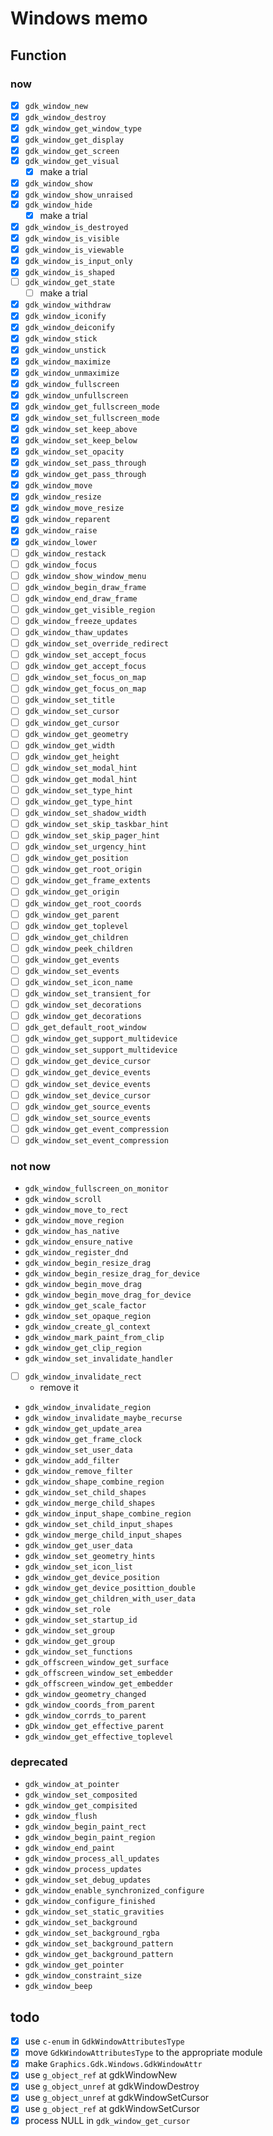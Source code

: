 Windows memo
============

Function
--------

### now

* [x] `gdk_window_new`
* [x] `gdk_window_destroy`
* [x] `gdk_window_get_window_type`
* [x] `gdk_window_get_display`
* [x] `gdk_window_get_screen`
* [x] `gdk_window_get_visual`
	+ [x] make a trial
* [x] `gdk_window_show`
* [x] `gdk_window_show_unraised`
* [x] `gdk_window_hide`
	+ [x] make a trial
* [x] `gdk_window_is_destroyed`
* [x] `gdk_window_is_visible`
* [x] `gdk_window_is_viewable`
* [x] `gdk_window_is_input_only`
* [x] `gdk_window_is_shaped`
* [ ] `gdk_window_get_state`
	+ [ ] make a trial
* [x] `gdk_window_withdraw`
* [x] `gdk_window_iconify`
* [x] `gdk_window_deiconify`
* [x] `gdk_window_stick`
* [x] `gdk_window_unstick`
* [x] `gdk_window_maximize`
* [x] `gdk_window_unmaximize`
* [x] `gdk_window_fullscreen`
* [x] `gdk_window_unfullscreen`
* [x] `gdk_window_get_fullscreen_mode`
* [x] `gdk_window_set_fullscreen_mode`
* [x] `gdk_window_set_keep_above`
* [x] `gdk_window_set_keep_below`
* [x] `gdk_window_set_opacity`
* [x] `gdk_window_set_pass_through`
* [x] `gdk_window_get_pass_through`
* [x] `gdk_window_move`
* [x] `gdk_window_resize`
* [x] `gdk_window_move_resize`
* [x] `gdk_window_reparent`
* [x] `gdk_window_raise`
* [x] `gdk_window_lower`
* [ ] `gdk_window_restack`
* [ ] `gdk_window_focus`
* [ ] `gdk_window_show_window_menu`
* [ ] `gdk_window_begin_draw_frame`
* [ ] `gdk_window_end_draw_frame`
* [ ] `gdk_window_get_visible_region`
* [ ] `gdk_window_freeze_updates`
* [ ] `gdk_window_thaw_updates`
* [ ] `gdk_window_set_override_redirect`
* [ ] `gdk_window_set_accept_focus`
* [ ] `gdk_window_get_accept_focus`
* [ ] `gdk_window_set_focus_on_map`
* [ ] `gdk_window_get_focus_on_map`
* [ ] `gdk_window_set_title`
* [ ] `gdk_window_set_cursor`
* [ ] `gdk_window_get_cursor`
* [ ] `gdk_window_get_geometry`
* [ ] `gdk_window_get_width`
* [ ] `gdk_window_get_height`
* [ ] `gdk_window_set_modal_hint`
* [ ] `gdk_window_get_modal_hint`
* [ ] `gdk_window_set_type_hint`
* [ ] `gdk_window_get_type_hint`
* [ ] `gdk_window_set_shadow_width`
* [ ] `gdk_window_set_skip_taskbar_hint`
* [ ] `gdk_window_set_skip_pager_hint`
* [ ] `gdk_window_set_urgency_hint`
* [ ] `gdk_window_get_position`
* [ ] `gdk_window_get_root_origin`
* [ ] `gdk_window_get_frame_extents`
* [ ] `gdk_window_get_origin`
* [ ] `gdk_window_get_root_coords`
* [ ] `gdk_window_get_parent`
* [ ] `gdk_window_get_toplevel`
* [ ] `gdk_window_get_children`
* [ ] `gdk_window_peek_children`
* [ ] `gdk_window_get_events`
* [ ] `gdk_window_set_events`
* [ ] `gdk_window_set_icon_name`
* [ ] `gdk_window_set_transient_for`
* [ ] `gdk_window_set_decorations`
* [ ] `gdk_window_get_decorations`
* [ ] `gdk_get_default_root_window`
* [ ] `gdk_window_get_support_multidevice`
* [ ] `gdk_window_set_support_multidevice`
* [ ] `gdk_window_get_device_cursor`
* [ ] `gdk_window_get_device_events`
* [ ] `gdk_window_set_device_events`
* [ ] `gdk_window_set_device_cursor`
* [ ] `gdk_window_get_source_events`
* [ ] `gdk_window_set_source_events`
* [ ] `gdk_window_get_event_compression`
* [ ] `gdk_window_set_event_compression`

### not now

* `gdk_window_fullscreen_on_monitor`
* `gdk_window_scroll`
* `gdk_window_move_to_rect`
* `gdk_window_move_region`
* `gdk_window_has_native`
* `gdk_window_ensure_native`
* `gdk_window_register_dnd`
* `gdk_window_begin_resize_drag`
* `gdk_window_begin_resize_drag_for_device`
* `gdk_window_begin_move_drag`
* `gdk_window_begin_move_drag_for_device`
* `gdk_window_get_scale_factor`
* `gdk_window_set_opaque_region`
* `gdk_window_create_gl_context`
* `gdk_window_mark_paint_from_clip`
* `gdk_window_get_clip_region`
* `gdk_window_set_invalidate_handler`
* [ ] `gdk_window_invalidate_rect`
	+ remove it
* `gdk_window_invalidate_region`
* `gdk_window_invalidate_maybe_recurse`
* `gdk_window_get_update_area`
* `gdk_window_get_frame_clock`
* `gdk_window_set_user_data`
* `gdk_window_add_filter`
* `gdk_window_remove_filter`
* `gdk_window_shape_combine_region`
* `gdk_window_set_child_shapes`
* `gdk_window_merge_child_shapes`
* `gdk_window_input_shape_combine_region`
* `gdk_window_set_child_input_shapes`
* `gdk_window_merge_child_input_shapes`
* `gdk_window_get_user_data`
* `gdk_window_set_geometry_hints`
* `gdk_window_set_icon_list`
* `gdk_window_get_device_position`
* `gdk_window_get_device_posittion_double`
* `gdk_window_get_children_with_user_data`
* `gdk_window_set_role`
* `gdk_window_set_startup_id`
* `gdk_window_set_group`
* `gdk_window_get_group`
* `gdk_window_set_functions`
* `gdk_offscreen_window_get_surface`
* `gdk_offscreen_window_set_embedder`
* `gdk_offscreen_window_get_embedder`
* `gdk_window_geometry_changed`
* `gdk_window_coords_from_parent`
* `gdk_window_corrds_to_parent`
* `gDk_window_get_effective_parent`
* `gdk_window_get_effective_toplevel`

### deprecated

* `gdk_window_at_pointer`
* `gdk_window_set_composited`
* `gdk_window_get_compisited`
* `gdk_window_flush`
* `gdk_window_begin_paint_rect`
* `gdk_window_begin_paint_region`
* `gdk_window_end_paint`
* `gdk_window_process_all_updates`
* `gdk_window_process_updates`
* `gdk_window_set_debug_updates`
* `gdk_window_enable_synchronized_configure`
* `gdk_window_configure_finished`
* `gdk_window_set_static_gravities`
* `gdk_window_set_background`
* `gdk_window_set_background_rgba`
* `gdk_window_set_background_pattern`
* `gdk_window_get_background_pattern`
* `gdk_window_get_pointer`
* `gdk_window_constraint_size`
* `gdk_window_beep`

todo
----

* [x] use `c-enum` in `GdkWindowAttributesType`
* [x] move `GdkWindowAttributesType` to the appropriate module
* [x] make `Graphics.Gdk.Windows.GdkWindowAttr`
* [x] use `g_object_ref` at gdkWindowNew
* [x] use `g_object_unref` at gdkWindowDestroy
* [x] use `g_object_unref` at gdkWindowSetCursor
* [x] use `g_object_ref` at gdkWindowSetCursor
* [x] process NULL in `gdk_window_get_cursor`
